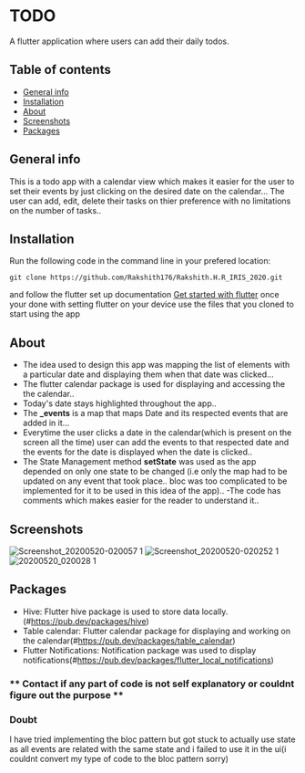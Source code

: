 # TODO
A flutter application where users can add their daily todos.

## Table of contents
* [General info](#general-info)
* [Installation](#installation)
* [About](#about)
* [Screenshots](#screenshots)
* [Packages](#packages)




## General info
This is a todo app with a calendar view which makes it easier for the user to set their events by just clicking on the desired date on the calendar...
The user can add, edit, delete their tasks on thier preference with no limitations on the number of tasks..


## Installation
Run the following code in the command line in your prefered location:
```
git clone https://github.com/Rakshith176/Rakshith.H.R_IRIS_2020.git
```
and follow the flutter set up documentation [Get started with flutter](https://flutter.dev/docs/get-started/install)
once your done with setting flutter on your device use the files that you cloned to start using the app


## About
- The idea used to design this app was mapping the list of elements with a particular date and displaying them when that date was clicked...
- The flutter calendar package is used for displaying and accessing the the calendar..
- Today's date stays highlighted throughout the app..
- The **_events** is a map that maps Date and its respected events that are added in it...
- Everytime the user clicks a date in the calendar(which is present on the screen all the time) user can add the events to that respected date and the events for the date is displayed when the date is clicked..
- The State Management method **setState** was used as the app depended on only one state to be changed (i.e only the map had to be updated on any event that took place.. bloc was too complicated to be implemented for it to be used in this idea of the app)..
-The code has comments which makes easier for the reader to understand it..


## Screenshots
![Screenshot_20200520-020057 1](https://user-images.githubusercontent.com/58885049/82376345-91ebfa80-9a3f-11ea-8aaa-1dbaa7fd12c4.jpg)
![Screenshot_20200520-020252 1](https://user-images.githubusercontent.com/58885049/82376433-bfd13f00-9a3f-11ea-8faf-71d5fb77abbc.jpg)
![20200520_020028 1](https://user-images.githubusercontent.com/58885049/82376738-2f472e80-9a40-11ea-9e0f-535eaf14202e.gif)





## Packages
- Hive: Flutter hive package is used to store data locally.(#https://pub.dev/packages/hive)
- Table calendar: Flutter calendar package for displaying and working on the calendar(#https://pub.dev/packages/table_calendar)
- Flutter Notifications: Notification package was used to display notifications(#https://pub.dev/packages/flutter_local_notifications)


### ** Contact if any part of code is not self explanatory or couldnt figure out the purpose **


### Doubt
I have tried implementing the bloc pattern but got stuck to actually use state as all events are related with the same state and i failed to use it in the ui(i couldnt convert my type of code to the bloc pattern sorry)








